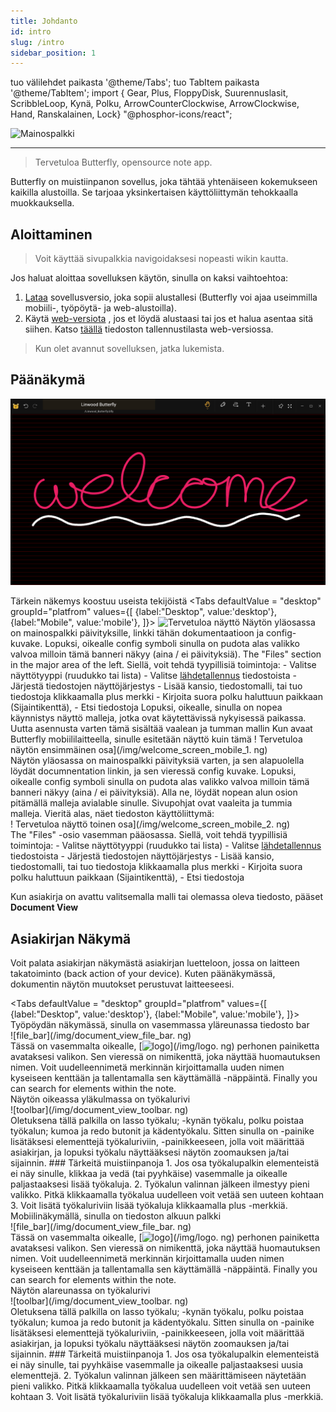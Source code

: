 ```yaml
---
title: Johdanto
id: intro
slug: /intro
sidebar_position: 1
---
```


tuo välilehdet paikasta '@theme/Tabs'; tuo TabItem paikasta '@theme/TabItem'; import { Gear, Plus, FloppyDisk, Suurennuslasit, ScribbleLoop, Kynä, Polku, ArrowCounterClockwise, ArrowClockwise, Hand, Ranskalainen, Lock} "@phosphor-icons/react";

![Mainospalkki](/img/banner.png)

---

> Tervetuloa Butterfly, opensource note app.

Butterfly on muistiinpanon sovellus, joka tähtää yhtenäiseen kokemukseen kaikilla alustoilla. Se tarjoaa yksinkertaisen käyttöliittymän tehokkaalla muokkauksella.

## Aloittaminen

> Voit käyttää sivupalkkia navigoidaksesi nopeasti wikin kautta.

Jos haluat aloittaa sovelluksen käytön, sinulla on kaksi vaihtoehtoa:

1. [Lataa](/downloads) sovellusversio, joka sopii alustallesi (Butterfly voi ajaa useimmilla mobiili-, työpöytä- ja web-alustoilla).
2. Käytä [web-versiota](https://web.butterfly.linwood.dev) , jos et löydä alustaasi tai jos et halua asentaa sitä siihen. Katso [täällä](storage#web) tiedoston tallennustilasta web-versiossa.

> Kun olet avannut sovelluksen, jatka lukemista.

## Päänäkymä

![Päänäkymä](main.png)

Tärkein näkemys koostuu useista tekijöistä
<Tabs
    defaultValue = "desktop"
    groupId="platfrom"
        values={[
        {label:"Desktop", value:'desktop'},
 {label:"Mobile", value:'mobile'},
 ]}>
    <TabItem value="desktop">
        ![Tervetuloa näyttö](/img/welcome_screen_desktop.png)
        Näytön yläosassa on mainospalkki päivityksille, linkki tähän dokumentaatioon ja <Gear/> config-kuvake. Lopuksi, oikealle <Gear/> config symboli sinulla on pudota alas valikko valvoa milloin tämä banneri näkyy (aina / ei päivityksiä).
        The "Files" section in the major area of the left. Siellä, voit tehdä tyypillisiä toimintoja:
            - Valitse näyttötyyppi (ruudukko tai lista)
            - Valitse [lähdetallennus](tallennus) tiedostoista
            - Järjestä tiedostojen näyttöjärjestys
            - Lisää kansio, tiedostomalli, tai tuo tiedostoja klikkaamalla <Plus/> plus merkki
            - Kirjoita suora polku haluttuun paikkaan (Sijaintikenttä),
            - Etsi tiedostoja
        Lopuksi, oikealle, sinulla on nopea käynnistys näyttö malleja, jotka ovat käytettävissä nykyisessä paikassa. Uutta asennusta varten tämä sisältää vaalean ja tumman mallin
    </TabItem>
    <TabItem value="mobile">
        Kun avaat Butterfly mobiililaitteella, sinulle esitetään näyttö kuin tämä
        ! Tervetuloa näytön ensimmäinen osa](/img/welcome_screen_mobile_1. ng)   
        Näytön yläosassa on mainospalkki päivityksiä varten, ja sen alapuolella löydät documnentation linkin, ja sen vieressä <Gear/> config kuvake. Lopuksi, oikealle <Gear/> config symboli sinulla on pudota alas valikko valvoa milloin tämä banneri näkyy (aina / ei päivityksiä).
        Alla ne, löydät nopean alun osion pitämällä malleja avialable sinulle. Sivupohjat ovat vaaleita ja tummia malleja. 
        Vieritä alas, näet tiedoston käyttöliittymä:
        \
        ! Tervetuloa näyttö toinen osa](/img/welcome_screen_mobile_2. ng)  
        The "Files" -osio vasemman pääosassa. Siellä, voit tehdä tyypillisiä toimintoja:
        - Valitse näyttötyyppi (ruudukko tai lista)
        - Valitse [lähdetallennus](tallennus) tiedostoista
        - Järjestä tiedostojen näyttöjärjestys
        - Lisää kansio, tiedostomalli, tai tuo tiedostoja klikkaamalla <Plus/> plus merkki
        - Kirjoita suora polku haluttuun paikkaan (Sijaintikenttä),
        - Etsi tiedostoja
    </TabItem>
</Tabs>

Kun asiakirja on avattu valitsemalla malli tai olemassa oleva tiedosto, pääset **Document View**

## Asiakirjan Näkymä

Voit palata asiakirjan näkymästä asiakirjan luetteloon, jossa on laitteen takatoiminto (back action of your device). Kuten päänäkymässä, dokumentin näytön muutokset perustuvat laitteeseesi.

<Tabs
    defaultValue = "desktop"
    groupId="platfrom"
        values={[
        {label:"Desktop", value:'desktop'},
 {label:"Mobile", value:'mobile'},
 ]}>
    <TabItem value="desktop">
        Työpöydän näkymässä, sinulla on vasemmassa yläreunassa tiedosto bar\
        ![file_bar](/img/document_view_file_bar. ng)\
        Tässä on vasemmalta oikealle, 
        [<img alt="logo" src="/img/logo.png" width="16"/>](/img/logo. ng)
        perhonen painiketta avataksesi valikon. Sen vieressä on nimikenttä, joka näyttää huomautuksen nimen. Voit uudelleennimetä merkinnän kirjoittamalla uuden nimen kyseiseen kenttään ja tallentamalla sen käyttämällä <FloppyDisk/> -näppäintä. Finally you can <MagnifyingGlass/> search for elements within the note.
        \
        Näytön oikeassa yläkulmassa on työkalurivi\
        ![toolbar](/img/document_view_toolbar. ng)\
        Oletuksena tällä palkilla on <ScribbleLoop/> lasso työkalu; <Pen/> -kynän työkalu, <Path/> polku poistaa työkalun; <ArrowCounterClockwise/> kumoa ja <ArrowClockwise/> redo butonit ja <Hand/> kädentyökalu. Sitten sinulla on <Plus/> -painike lisätäksesi elementtejä työkaluriviin, <Wrench/> -painikkeeseen, jolla voit määrittää asiakirjan, ja lopuksi <Lock/> työkalu näyttääksesi näytön zoomauksen ja/tai sijainnin. 
        ### Tärkeitä muistiinpanoja
        1. Jos osa työkalupalkin elementeistä ei näy sinulle, klikkaa ja vedä (tai pyyhkäise) vasemmalle ja oikealle paljastaaksesi lisää työkaluja. 
        2. Työkalun valinnan jälkeen ilmestyy pieni valikko. Pitkä klikkaamalla työkalua uudelleen voit vetää sen uuteen kohtaan
        3. Voit lisätä työkaluriviin lisää työkaluja klikkaamalla <Plus/> plus -merkkiä. 
    </TabItem>
    <TabItem value="mobile">
        Mobiilinäkymällä, sinulla on tiedoston alkuun palkki\
        ![file_bar](/img/document_view_file_bar. ng)\
        Tässä on vasemmalta oikealle, 
        [<img alt="logo" src="/img/logo.png" width="16"/>](/img/logo. ng)
        perhonen painiketta avataksesi valikon. Sen vieressä on nimikenttä, joka näyttää huomautuksen nimen. Voit uudelleennimetä merkinnän kirjoittamalla uuden nimen kyseiseen kenttään ja tallentamalla sen käyttämällä <FloppyDisk/> -näppäintä. Finally you can <MagnifyingGlass/> search for elements within the note.
        \
        Näytön alareunassa on työkalurivi\
        ![toolbar](/img/document_view_toolbar. ng)\
        Oletuksena tällä palkilla on <ScribbleLoop/> lasso työkalu; <Pen/> -kynän työkalu, <Path/> polku poistaa työkalun; <ArrowCounterClockwise/> kumoa ja <ArrowClockwise/> redo butonit ja <Hand/> kädentyökalu. Sitten sinulla on <Plus/> -painike lisätäksesi elementtejä työkaluriviin, <Wrench/> -painikkeeseen, jolla voit määrittää asiakirjan, ja lopuksi <Lock/> työkalu näyttääksesi näytön zoomauksen ja/tai sijainnin. 
        ### Tärkeitä muistiinpanoja
        1. Jos osa työkalupalkin elementeistä ei näy sinulle, tai pyyhkäise vasemmalle ja oikealle paljastaaksesi uusia elementtejä. 
        2. Työkalun valinnan jälkeen sen määrittämiseen näytetään pieni valikko. Pitkä klikkaamalla työkalua uudelleen voit vetää sen uuteen kohtaan
        3. Voit lisätä työkaluriviin lisää työkaluja klikkaamalla <Plus/> plus -merkkiä. 
    </TabItem>
</Tabs>
